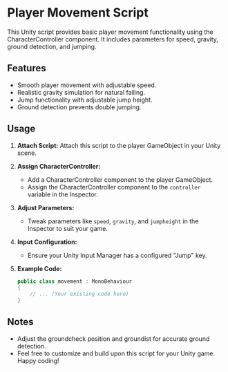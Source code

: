 # Player Movement Script

This Unity script provides basic player movement functionality using the CharacterController component. It includes parameters for speed, gravity, ground detection, and jumping.

## Features
- Smooth player movement with adjustable speed.
- Realistic gravity simulation for natural falling.
- Jump functionality with adjustable jump height.
- Ground detection prevents double jumping.

## Usage
1. **Attach Script:** Attach this script to the player GameObject in your Unity scene.

2. **Assign CharacterController:**
   - Add a CharacterController component to the player GameObject.
   - Assign the CharacterController component to the `controller` variable in the Inspector.

3. **Adjust Parameters:**
   - Tweak parameters like `speed`, `gravity`, and `jumpheight` in the Inspector to suit your game.

4. **Input Configuration:**
   - Ensure your Unity Input Manager has a configured "Jump" key.

5. **Example Code:**
   ```csharp
   public class movement : MonoBehaviour
   {
       // ... (Your existing code here)
   }
   
## Notes
- Adjust the groundcheck position and groundist for accurate ground detection.
- Feel free to customize and build upon this script for your Unity game. Happy coding!